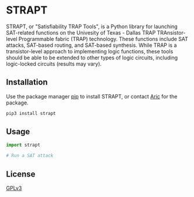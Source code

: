 # STRAPT

STRAPT, or "Satisfiability TRAP Tools", is a Python library for launching SAT-related functions on the Univesity 
of Texas - Dallas TRAP TRAnsistor-level Programmable fabric (TRAP) technology. These functions include SAT attacks, 
SAT-based routing, and SAT-based synthesis. While TRAP is a transistor-level approach to 
implementing logic functions, these tools should be able to be extended to other types of logic
circuits, including logic-locked circuits (results may vary).

## Installation

Use the package manager [pip](https://pip.pypa.io/en/stable/) to install STRAPT, or contact [Aric](aric.fowler@utdallas.edu) for the package.

```bash
pip3 install strapt
```

## Usage
```python
import strapt

# Run a SAT attack

```

## License

[GPLv3](https://choosealicense.com/licenses/gpl-3.0/)
